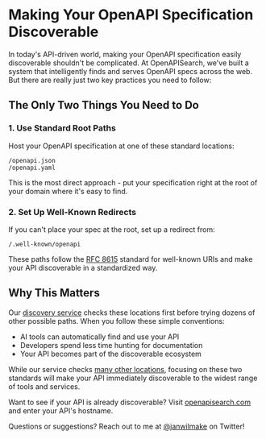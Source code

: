 # Making Your OpenAPI Specification Discoverable

In today's API-driven world, making your OpenAPI specification easily discoverable shouldn't be complicated. At OpenAPISearch, we've built a system that intelligently finds and serves OpenAPI specs across the web. But there are really just two key practices you need to follow:

## The Only Two Things You Need to Do

### 1. Use Standard Root Paths

Host your OpenAPI specification at one of these standard locations:

```
/openapi.json
/openapi.yaml
```

This is the most direct approach - put your specification right at the root of your domain where it's easy to find.

### 2. Set Up Well-Known Redirects

If you can't place your spec at the root, set up a redirect from:

```
/.well-known/openapi
```

These paths follow the [RFC 8615](https://www.rfc-editor.org/rfc/rfc8615) standard for well-known URIs and make your API discoverable in a standardized way.

## Why This Matters

Our [discovery service](https://github.com/janwilmake/openapisearch/blob/main/findCachedOpenapiUrl.ts) checks these locations first before trying dozens of other possible paths. When you follow these simple conventions:

- AI tools can automatically find and use your API
- Developers spend less time hunting for documentation
- Your API becomes part of the discoverable ecosystem

While our service checks [many other locations](https://github.com/janwilmake/openapisearch/blob/main/findCachedOpenapiUrl.ts#L19-L70), focusing on these two standards will make your API immediately discoverable to the widest range of tools and services.

Want to see if your API is already discoverable? Visit [openapisearch.com](https://openapisearch.com) and enter your API's hostname.

Questions or suggestions? Reach out to me at [@janwilmake](https://x.com/janwilmake) on Twitter!
